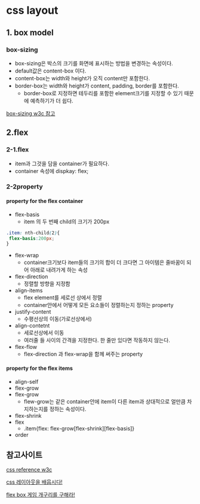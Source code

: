 # css layout
## 1. box model
### box-sizing
+ box-sizing은 박스의 크기를 화면에 표시하는 방법을 변경하는 속성이다.  
+ default값은 content-box 이다.
+ content-box는 width와 height가 오직 content만 포함한다.
+ border-box는 width와 height가 content, padding, border를 포함한다. 
  + border-box로 지정하면 테두리를 포함한 element크기를 지정할 수 있기 때문에 예측하기가 더 쉽다.  

[box-sizing w3c 참고](https://www.w3schools.com/cssref/css3_pr_box-sizing.asp)

## 2.flex
### 2-1.flex
+ item과 그것을 담을 container가 필요하다.
+ container 속성에 dispkay: flex;
### 2-2property
#### property for the flex container
+ flex-basis
  + item 의 두 번째 child의 크기가 200px
 ```css
.item: nth-child(2){
  flex-basis:200px;
}
```
+ flex-wrap
  + container크기보다 item들의 크기의 합이 더 크다면 그 아이템은 줄바꿈이 되어 아래로 내려가게 하는 속성
+ flex-direction 
  + 정렬할 방향을 지정함 
+ align-items 
  + flex element를 세로선 상에서 정렬
  + container안에서 어떻게 모든 요소들이 정렬하는지 정하는 property
+ justify-content 
  + 수평선상의 이동(가로선상에서) 
+ align-contetnt
  + 세로선상에서 이동 
  + 여러줄 들 사이의 간격을 지정한다. 한 줄만 있다면 작동하지 않는다. 
+ flex-flow
  + flex-direction 과 flex-wrap을 함께 써주는 property

#### property for the flex items 
+ align-self
+ flex-grow
+ flex-grow
  + flew-grow는 같은 container안에 item이 다른 item과 상대적으로 얼만큼 차지하는지를 정하는 속성이다.
+ flex-shrink
+ flex  
  + .item{flex: flex-grow[flex-shrink][flex-basis]}
+ order

## 참고사이트
[css reference w3c](https://www.w3schools.com/cssref/)

[css 레이아웃을 배웁시다!](http://ko.learnlayout.com/)

[flex box 게임 개구리를 구해라!](http://flexboxfroggy.com/)

